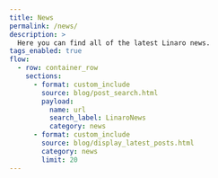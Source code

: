 ```yaml
---
title: News
permalink: /news/
description: >
  Here you can find all of the latest Linaro news.
tags_enabled: true
flow:
  - row: container_row
    sections:
      - format: custom_include
        source: blog/post_search.html
        payload:
          name: url
          search_label: LinaroNews
          category: news
      - format: custom_include
        source: blog/display_latest_posts.html
        category: news
        limit: 20
---
```

